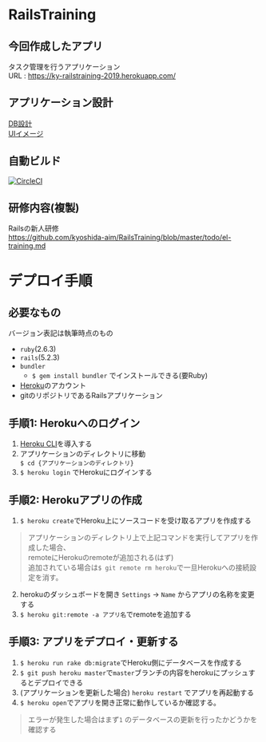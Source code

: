 # RailsTraining

## 今回作成したアプリ
タスク管理を行うアプリケーション  
URL : https://ky-railstraining-2019.herokuapp.com/

## アプリケーション設計
[DB設計](https://github.com/kyoshida-aim/RailsTraining/issues/1)  
[UIイメージ](https://github.com/kyoshida-aim/RailsTraining/issues/2)  

## 自動ビルド
[![CircleCI](https://circleci.com/gh/kyoshida-aim/RailsTraining.svg?style=svg)](https://circleci.com/gh/kyoshida-aim/RailsTraining)

## 研修内容(複製)
Railsの新人研修  
https://github.com/kyoshida-aim/RailsTraining/blob/master/todo/el-training.md

# デプロイ手順
## 必要なもの
バージョン表記は執筆時点のもの
- `ruby`(2.6.3)
- `rails`(5.2.3)
- `bundler`
  - `$ gem install bundler` でインストールできる(要Ruby)
- [Heroku](https://jp.heroku.com/)のアカウント
- gitのリポジトリであるRailsアプリケーション

## 手順1: Herokuへのログイン
1. [Heroku CLI](https://devcenter.heroku.com/articles/getting-started-with-ruby#set-up)を導入する  
2. アプリケーションのディレクトリに移動  
`$ cd {アプリケーションのディレクトリ}`  
3. `$ heroku login` でHerokuにログインする

## 手順2: Herokuアプリの作成
1. `$ heroku create`でHeroku上にソースコードを受け取るアプリを作成する  
> アプリケーションのディレクトリ上で上記コマンドを実行してアプリを作成した場合、  
remoteにHerokuのremoteが追加される(はず)  
追加されている場合は`$ git remote rm heroku`で一旦Herokuへの接続設定を消す。  
2. herokuのダッシュボードを開き `Settings` → `Name` からアプリの名称を変更する  
3. `$ heroku git:remote -a アプリ名`でremoteを追加する

## 手順3: アプリをデプロイ・更新する
1. `$ heroku run rake db:migrate`でHeroku側にデータベースを作成する  
2. `$ git push heroku master`で`master`ブランチの内容をherokuにプッシュするとデプロイできる  
3. (アプリケーションを更新した場合) `heroku restart` でアプリを再起動する
4. `$ heroku open`でアプリを開き正常に動作しているか確認する。  
> エラーが発生した場合はまず`1` のデータベースの更新を行ったかどうかを確認する
